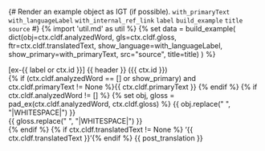 {# 
  Render an example object as IGT (if possible). 
  `with_primaryText`
  `with_languageLabel`
  `with_internal_ref_link`
  `label`
  `build_example`
  `title`
  `source`
#}
{% import 'util.md' as util %}
{% set data = build_example(
    dict(obj=ctx.cldf.analyzedWord,
    gls=ctx.cldf.gloss,
    ftr=ctx.cldf.translatedText,
    show_language=with_languageLabel,
    show_primary=with_primaryText,
    src="source",
    title=title)
) %}

[ex-{{ label or ctx.id }}] {{ header }} ({{ ctx.id }})  
{% if (ctx.cldf.analyzedWord == [] or show_primary) and ctx.cldf.primaryText != None %}{{ ctx.cldf.primaryText }}
{% endif %}
{% if ctx.cldf.analyzedWord != [] %}
{% set obj, gloss = pad_ex(ctx.cldf.analyzedWord, ctx.cldf.gloss) %}
{{ obj.replace(" ", "|WHITESPACE|") }}  
{{ gloss.replace(" ", "|WHITESPACE|") }}  
{% endif %}
{% if ctx.cldf.translatedText != None %}
‘{{ ctx.cldf.translatedText }}’{% endif %} {{ post_translation }}

